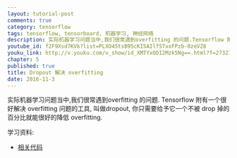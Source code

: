 ```yaml
---
layout: tutorial-post
comments: true
category: tensorflow
tags: tensorflow, tensorboard, 机器学习, 神经网络
description: 实际机器学习问题当中,我们很常遇到overfitting 的问题.Tensorflow 附有一个很好解决 overfitting 问题的工具,叫做dropout, 你只需要给予它一个不被 drop 掉的百分比就能很好的降低 overfitting.
youtube_id: f2F9Xsd7KVk?list=PLXO45tsB95cKI5AIlf5TxxFPzb-0zeVZ8
youku_link: http://v.youku.com/v_show/id_XMTYxODI2Mzk5Ng==.html?f=27327189&o=1
chapter: 5
published: true
title: Dropout 解决 overfitting
date: 2016-11-3
---
```


实际机器学习问题当中,我们很常遇到overfitting 的问题.
Tensorflow 附有一个很好解决 overfitting 问题的工具,
叫做dropout, 你只需要给予它一个不被 drop 掉的百分比就能很好的降低 overfitting.

学习资料:
  * [相关代码](https://github.com/MorvanZhou/tutorials/tree/master/tensorflowTUT/tf17_dropout)
